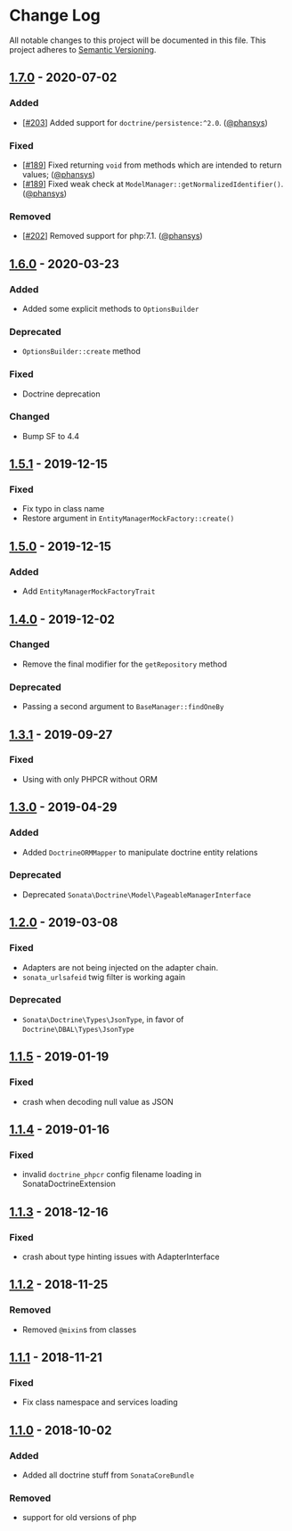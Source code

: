 # Change Log
All notable changes to this project will be documented in this file.
This project adheres to [Semantic Versioning](http://semver.org/).

## [1.7.0](https://github.com/sonata-project/sonata-doctrine-extensions/compare/1.6.0...1.7.0) - 2020-07-02
### Added
- [[#203](https://github.com/sonata-project/sonata-doctrine-extensions/pull/203)]
  Added support for `doctrine/persistence:^2.0`.
([@phansys](https://github.com/phansys))

### Fixed
- [[#189](https://github.com/sonata-project/sonata-doctrine-extensions/pull/189)]
  Fixed returning `void` from methods which are intended to return values;
([@phansys](https://github.com/phansys))
- [[#189](https://github.com/sonata-project/sonata-doctrine-extensions/pull/189)]
  Fixed weak check at `ModelManager::getNormalizedIdentifier()`.
([@phansys](https://github.com/phansys))

### Removed
- [[#202](https://github.com/sonata-project/sonata-doctrine-extensions/pull/202)] Removed support for php:7.1. ([@phansys](https://github.com/phansys))

## [1.6.0](https://github.com/sonata-project/sonata-doctrine-extensions/compare/1.5.1...1.6.0) - 2020-03-23
### Added
- Added some explicit methods to `OptionsBuilder`

### Deprecated
- `OptionsBuilder::create` method

### Fixed
- Doctrine deprecation

### Changed
- Bump SF to 4.4

## [1.5.1](https://github.com/sonata-project/sonata-doctrine-extensions/compare/1.5.0...1.5.1) - 2019-12-15
### Fixed
- Fix typo in class name
- Restore argument in `EntityManagerMockFactory::create()`

## [1.5.0](https://github.com/sonata-project/sonata-doctrine-extensions/compare/1.4.0...1.5.0) - 2019-12-15
### Added
- Add `EntityManagerMockFactoryTrait`

## [1.4.0](https://github.com/sonata-project/sonata-doctrine-extensions/compare/1.3.1...1.4.0) - 2019-12-02
### Changed
- Remove the final modifier for the `getRepository` method

### Deprecated
- Passing a second argument to `BaseManager::findOneBy`

## [1.3.1](https://github.com/sonata-project/sonata-doctrine-extensions/compare/1.3.0...1.3.1) - 2019-09-27
### Fixed
- Using with only PHPCR without ORM

## [1.3.0](https://github.com/sonata-project/sonata-doctrine-extensions/compare/1.2.0...1.3.0) - 2019-04-29

### Added
- Added `DoctrineORMMapper` to manipulate doctrine entity relations

### Deprecated
- Deprecated `Sonata\Doctrine\Model\PageableManagerInterface`

## [1.2.0](https://github.com/sonata-project/sonata-doctrine-extensions/compare/1.1.5...1.2.0) - 2019-03-08

### Fixed
- Adapters are not being injected on the adapter chain.
- `sonata_urlsafeid` twig filter is working again

### Deprecated
- `Sonata\Doctrine\Types\JsonType`, in favor of `Doctrine\DBAL\Types\JsonType`

## [1.1.5](https://github.com/sonata-project/sonata-doctrine-extensions/compare/1.1.4...1.1.5) - 2019-01-19

### Fixed
- crash when decoding null value as JSON

## [1.1.4](https://github.com/sonata-project/sonata-doctrine-extensions/compare/1.1.3...1.1.4) - 2019-01-16

### Fixed
- invalid `doctrine_phpcr` config filename loading in SonataDoctrineExtension

## [1.1.3](https://github.com/sonata-project/sonata-doctrine-extensions/compare/1.1.2...1.1.3) - 2018-12-16
### Fixed
- crash about type hinting issues with AdapterInterface

## [1.1.2](https://github.com/sonata-project/sonata-doctrine-extensions/compare/1.1.1...1.1.2) - 2018-11-25
### Removed
- Removed `@mixin`s from classes

## [1.1.1](https://github.com/sonata-project/sonata-doctrine-extensions/compare/1.1.0...1.1.1) - 2018-11-21
### Fixed
- Fix class namespace and services loading

## [1.1.0](https://github.com/sonata-project/sonata-doctrine-extensions/compare/1.0.2...1.1.0) - 2018-10-02
### Added

- Added all doctrine stuff from `SonataCoreBundle`

### Removed
- support for old versions of php
